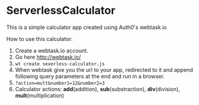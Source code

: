# ServerlessCalculator
This is a simple calculator app created using Auth0's webtask.io 

How to use this calculator:
1. Create a webtask.io account. 
2. Go here http://webtask.io/
3. ```wt create severless-calculator.js```
4. When webtask give you the url to your app, redirected to it and append following query parameters at the end and run in a browser.
5. ```?action=mult&number1=12&number2=3```
6. Calculator actions: **add**(addition), **sub**(substraction), **div**(division), **mult**(multiplication) 

